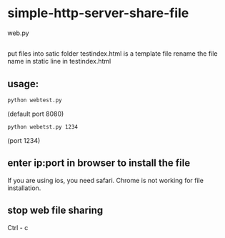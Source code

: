 # simple-http-server-share-file
web.py

## 
put files into satic folder
testindex.html is a template file
rename the file name in static line in testindex.html

## usage:

```sh
python webtest.py
```
(default port 8080)


```sh
python webetst.py 1234
```
(port 1234)

## enter ip:port in browser to install the file
If you are using ios, you need safari. Chrome is not working for file installation.

## stop web file sharing
Ctrl - c
